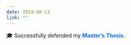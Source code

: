 ```yaml
---
date: 2024-08-13
link: ""
---
```


🎓 Successfully defended my <strong style="color:#0d6efd;">Master’s Thesis</strong>.